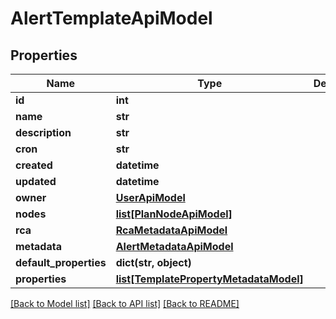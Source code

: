 # AlertTemplateApiModel

## Properties
Name | Type | Description | Notes
------------ | ------------- | ------------- | -------------
**id** | **int** |  | [optional] 
**name** | **str** |  | [optional] 
**description** | **str** |  | [optional] 
**cron** | **str** |  | [optional] 
**created** | **datetime** |  | [optional] 
**updated** | **datetime** |  | [optional] 
**owner** | [**UserApiModel**](UserApiModel.md) |  | [optional] 
**nodes** | [**list[PlanNodeApiModel]**](PlanNodeApiModel.md) |  | [optional] 
**rca** | [**RcaMetadataApiModel**](RcaMetadataApiModel.md) |  | [optional] 
**metadata** | [**AlertMetadataApiModel**](AlertMetadataApiModel.md) |  | [optional] 
**default_properties** | **dict(str, object)** |  | [optional] 
**properties** | [**list[TemplatePropertyMetadataModel]**](TemplatePropertyMetadataModel.md) |  | [optional] 

[[Back to Model list]](../README.md#documentation-for-models) [[Back to API list]](../README.md#documentation-for-api-endpoints) [[Back to README]](../README.md)


